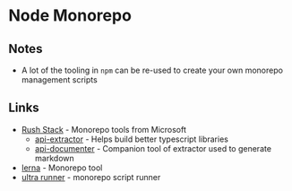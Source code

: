 # Node Monorepo

## Notes

- A lot of the tooling in `npm` can be re-used to create your own monorepo management scripts

## Links

- [Rush Stack](https://rushstack.io/) - Monorepo tools from Microsoft
  - [api-extractor](https://api-extractor.com/) - Helps build better typescript libraries
  - [api-documenter](https://api-extractor.com/pages/setup/generating_docs/) - Companion tool of extractor used to generate markdown
- [lerna](https://github.com/lerna/lerna) - Monorepo tool
- [ultra runner](https://github.com/folke/ultra-runner) - monorepo script runner
